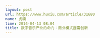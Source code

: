 ```yaml
---
layout: post
url: https://www.huxiu.com/article/31680
name: 虎嗅
time: 2014-04-13 08:04
title: 数字音乐产业的命门：商业模式亟需创新
---
```

